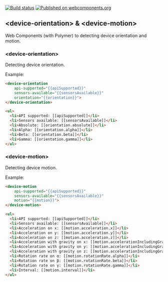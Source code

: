 [![Build status](https://travis-ci.org/abdonrd/device-orientation.svg?branch=master)](https://travis-ci.org/abdonrd/device-orientation)
[![Published on webcomponents.org](https://img.shields.io/badge/webcomponents.org-published-blue.svg)](https://www.webcomponents.org/element/abdonrd/device-orientation)

## \<device-orientation\> & \<device-motion\>

Web Components (with Polymer) to detecting device orientation and motion.

### \<device-orientation\>

Detecting device orientation.

Example:
<!---
```
<custom-element-demo>
  <template>
    <script src="../webcomponentsjs/webcomponents-lite.js"></script>
    <link rel="import" href="device-orientation.html">
    <div>
      <dom-bind>
        <template is="dom-bind">
          <next-code-block></next-code-block>
        </template>
      </dom-bind>
    </div>
  </template>
</custom-element-demo>
```
-->
```html
<device-orientation
    api-supported="{{apiSupported}}"
    sensors-available="{{sensorsAvailable}}"
    orientation="{{orientation}}">
</device-orientation>

<ul>
  <li>API supported: [[apiSupported]]</li>
  <li>Sensors available: [[sensorsAvailable]]</li>
  <li>Absolute: [[orientation.absolute]]</li>
  <li>Alpha: [[orientation.alpha]]</li>
  <li>Beta: [[orientation.beta]]</li>
  <li>Gamma: [[orientation.gamma]]</li>
</ul>
```

### \<device-motion\>

Detecting device motion.

Example:
<!---
```
<custom-element-demo>
  <template>
    <script src="../webcomponentsjs/webcomponents-lite.js"></script>
    <link rel="import" href="device-motion.html">
    <div>
      <dom-bind>
        <template is="dom-bind">
          <next-code-block></next-code-block>
        </template>
      </dom-bind>
    </div>
  </template>
</custom-element-demo>
```
-->
```html
<device-motion
    api-supported="{{apiSupported}}"
    sensors-available="{{sensorsAvailable}}"
    motion="{{motion}}">
</device-motion>

<ul>
  <li>API supported: [[apiSupported]]</li>
  <li>Sensors available: [[sensorsAvailable]]</li>
  <li>Acceleration on x: [[motion.acceleration.x]]</li>
  <li>Acceleration on y: [[motion.acceleration.y]]</li>
  <li>Acceleration on z: [[motion.acceleration.z]]</li>
  <li>Acceleration with gravity on x: [[motion.accelerationIncludingGravity.x]]</li>
  <li>Acceleration with gravity on y: [[motion.accelerationIncludingGravity.y]]</li>
  <li>Acceleration with gravity on z: [[motion.accelerationIncludingGravity.z]]</li>
  <li>Rotation rate on α: [[motion.rotationRate.alpha]]</li>
  <li>Rotation rate on β: [[motion.rotationRate.beta]]</li>
  <li>Rotation rate on γ: [[motion.rotationRate.gamma]]</li>
  <li>Interval: [[motion.interval]]</li>
</ul>
```
